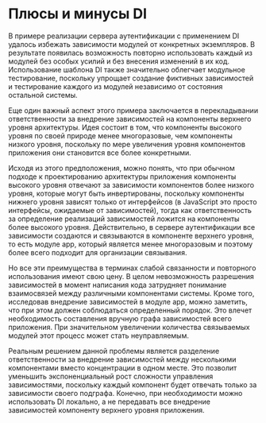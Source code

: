 # Плюсы и минусы DI
В примере реализации сервера аутентификации с применением DI удалось избежать
зависимости модулей от конкретных экземпляров. В результате появилась возможность
повторно использовать каждый из модулей без особых усилий и без внесения
изменений в их код. Использование шаблона DI также значительно облегчает модульное
тестирование, поскольку упрощает создание фиктивных зависимостей и тестирование
каждого из модулей независимо от состояния остальной системы.

Еще один важный аспект этого примера заключается в перекладывании ответственности
за внедрение зависимостей на компоненты верхнего уровня архитектуры. Идея
состоит в том, что компоненты высокого уровня по своей природе менее многоразовые,
чем компоненты низкого уровня, поскольку по мере увеличения уровня компонентов
приложения они становится все более конкретными.

Исходя из этого предположения, можно понять, что при обычном подходе к проектированию
архитектуры приложения компоненты высокого уровня отвечают за зависимости
компонентов более низкого уровня, которые могут быть инвертированы,
поскольку компоненты нижнего уровня зависят только от интерфейсов (в JavaScript
это просто интерфейсы, ожидаемые от зависимостей), тогда как ответственность за
определение реализаций зависимостей ложится на компоненты более высокого уровня.
Действительно, в сервере аутентификации все зависимости создаются и связываются
в компоненте верхнего уровня, то есть модуле app, который является менее
многоразовым и поэтому более всего подходит для организации связывания.

Но все эти преимущества в терминах слабой связанности и повторного использования
имеют свою цену. В целом невозможность разрешения зависимостей в момент
написания кода затрудняет понимание взаимосвязей между различными компонентами
системы. Кроме того, исследовав внедрение зависимостей в модуле app, можно
заметить, что при этом должен соблюдаться определенный порядок. Это влечет необходимость
составления вручную графа зависимостей всего приложения. При значительном
увеличении количества связываемых модулей этот процесс может стать
неуправляемым.

Реальным решением данной проблемы является разделение ответственности за
внедрение зависимостей между несколькими компонентами вместо концентрации
в одном месте. Это позволит уменьшить экспоненциальный рост сложности управления
зависимостями, поскольку каждый компонент будет отвечать только за зависимости
своего подграфа. Конечно, при необходимости можно использовать DI
локально, а не передавать все внедрение зависимостей компоненту верхнего уровня
приложения.